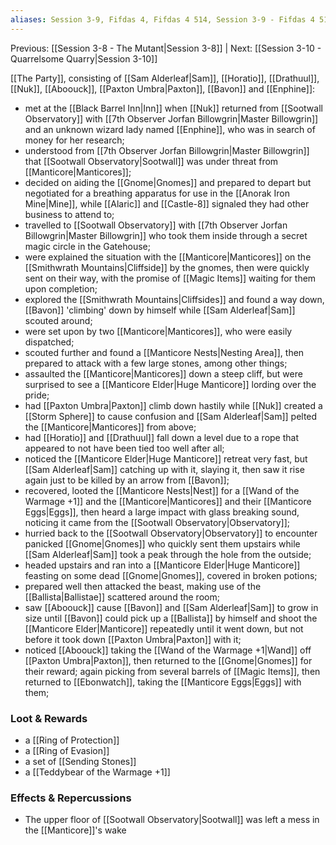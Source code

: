 ```yaml
---
aliases: Session 3-9, Fifdas 4, Fifdas 4 514, Session 3-9 - Fifdas 4 514, Session 3-9 - Fifdas 4 514 - Manticore Assault
---
```

Previous: [[Session 3-8 - The Mutant|Session 3-8]] | Next: [[Session 3-10 - Quarrelsome Quarry|Session 3-10]]

[[The Party]], consisting of [[Sam Alderleaf|Sam]], [[Horatio]], [[Drathuul]], [[Nuk]], [[Aboouck]], [[Paxton Umbra|Paxton]], [[Bavon]] and [[Enphine]]:
- met at the [[Black Barrel Inn|Inn]] when [[Nuk]] returned from [[Sootwall Observatory]] with [[7th Observer Jorfan Billowgrin|Master Billowgrin]] and an unknown wizard lady named [[Enphine]], who was in search of money for her research;
- understood from [[7th Observer Jorfan Billowgrin|Master Billowgrin]] that [[Sootwall Observatory|Sootwall]] was under threat from [[Manticore|Manticores]];
- decided on aiding the [[Gnome|Gnomes]] and prepared to depart but negotiated for a breathing apparatus for use in the [[Anorak Iron Mine|Mine]], while [[Alaric]] and [[Castle-8]] signaled they had other business to attend to;
- travelled to [[Sootwall Observatory]] with [[7th Observer Jorfan Billowgrin|Master Billowgrin]] who took them inside through a secret magic circle in the Gatehouse;
- were explained the situation with the [[Manticore|Manticores]] on the [[Smithwrath Mountains|Cliffside]] by the gnomes, then were quickly sent on their way, with the promise of [[Magic Items]] waiting for them upon completion;
- explored the [[Smithwrath Mountains|Cliffsides]] and found a way down, [[Bavon]] 'climbing' down by himself while [[Sam Alderleaf|Sam]] scouted around;
- were set upon by two [[Manticore|Manticores]], who were easily dispatched;
- scouted further and found a [[Manticore Nests|Nesting Area]], then prepared to attack with a few large stones, among other things;
- assaulted the [[Manticore|Manticores]] down a steep cliff, but were surprised to see a [[Manticore Elder|Huge Manticore]] lording over the pride;
- had [[Paxton Umbra|Paxton]] climb down hastily while [[Nuk]] created a [[Storm Sphere]] to cause confusion and [[Sam Alderleaf|Sam]] pelted the [[Manticore|Manticores]] from above;
- had [[Horatio]] and [[Drathuul]] fall down a level due to a rope that appeared to not have been tied too well after all;
- noticed the [[Manticore Elder|Huge Manticore]] retreat very fast, but [[Sam Alderleaf|Sam]] catching up with it, slaying it, then saw it rise again just to be killed by an arrow from [[Bavon]];
- recovered, looted the [[Manticore Nests|Nest]] for a [[Wand of the Warmage +1]] and the [[Manticore|Manticores]] and their [[Manticore Eggs|Eggs]], then heard a large impact with glass breaking sound, noticing it came from the [[Sootwall Observatory|Observatory]];
- hurried back to the [[Sootwall Observatory|Observatory]] to encounter panicked [[Gnome|Gnomes]] who quickly sent them upstairs while [[Sam Alderleaf|Sam]] took a peak through the hole from the outside;
- headed upstairs and ran into a [[Manticore Elder|Huge Manticore]] feasting on some dead [[Gnome|Gnomes]], covered in broken potions;
- prepared well then attacked the beast, making use of the [[Ballista|Ballistae]] scattered around the room;
- saw [[Aboouck]] cause [[Bavon]] and [[Sam Alderleaf|Sam]] to grow in size until [[Bavon]] could pick up a [[Ballista]] by himself and shoot the [[Manticore Elder|Manticore]] repeatedly until it went down, but not before it took down [[Paxton Umbra|Paxton]] with it;
- noticed [[Aboouck]] taking the [[Wand of the Warmage +1|Wand]] off [[Paxton Umbra|Paxton]], then returned to the [[Gnome|Gnomes]] for their reward; again picking from several barrels of [[Magic Items]], then returned to [[Ebonwatch]], taking the [[Manticore Eggs|Eggs]] with them;

### Loot & Rewards
- a [[Ring of Protection]]
- a [[Ring of Evasion]]
- a set of [[Sending Stones]]
- a [[Teddybear of the Warmage +1]]

### Effects & Repercussions
-   The upper floor of [[Sootwall Observatory|Sootwall]] was left a mess in the [[Manticore]]'s wake
